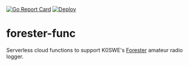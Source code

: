 [![Go Report Card](https://goreportcard.com/badge/github.com/k0swe/forester-func)](https://goreportcard.com/report/github.com/k0swe/forester-func)
[![Deploy](https://github.com/k0swe/forester-func/workflows/Deploy/badge.svg?branch=deploy)](https://github.com/k0swe/forester-func/actions/workflows/deploy.yml)

# forester-func

Serverless cloud functions to support K0SWE's [Forester](https://github.com/k0swe/forester) amateur
radio logger.
